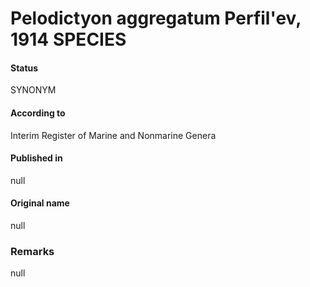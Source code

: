 # Pelodictyon aggregatum Perfil'ev, 1914 SPECIES

#### Status
SYNONYM

#### According to
Interim Register of Marine and Nonmarine Genera

#### Published in
null

#### Original name
null

### Remarks
null